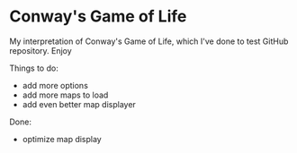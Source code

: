 # Conway's Game of Life

My interpretation of Conway's Game of Life, which I've done to test GitHub repository. Enjoy

Things to do:
- add more options
- add more maps to load
- add even better map displayer

Done:
- optimize map display

